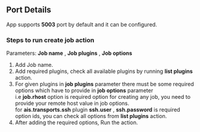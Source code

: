 [comment]: # "File: README.md"
[comment]: # "Copyright (c) 2023-2024 Splunk Inc."
[comment]: # ""
[comment]: # "Licensed under the Apache License, Version 2.0 (the 'License');"
[comment]: # "you may not use this file except in compliance with the License."
[comment]: # "You may obtain a copy of the License at"
[comment]: # ""
[comment]: # "    http://www.apache.org/licenses/LICENSE-2.0"
[comment]: # ""
[comment]: # "Unless required by applicable law or agreed to in writing, software distributed under"
[comment]: # "the License is distributed on an 'AS IS' BASIS, WITHOUT WARRANTIES OR CONDITIONS OF ANY KIND,"
[comment]: # "either express or implied. See the License for the specific language governing permissions"
[comment]: # "and limitations under the License."
[comment]: # ""
## Port Details

App supports **5003** port by default and it can be configured.

### Steps to run **create job** action

Parameters: **Job name** , **Job plugins** , **Job options**

1.  Add Job name.
2.  Add required plugins, check all available plugins by running **list plugins** action.
3.  For given plugins in **job plugins** parameter there must be some required options which have to
    provide in **job options** parameter  
    i.e **job.rhost** option is required option for creating any job, you need to provide your
    remote host value in job options.  
    for **ais.transports.ssh** plugin **ssh.user** , **ssh.password** is required option ids, you
    can check all options from **list plugins** action.  
4.  After adding the required options, Run the action.
